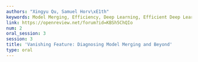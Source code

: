 ```yaml
---
authors: "Xingyu Qu, Samuel Horv\xE1th"
keywords: Model Merging, Efficiency, Deep Learning, Efficient Deep Learning
link: https://openreview.net/forum?id=KBSh5ChQIo
num: 2
oral_session: 3
session: 3
title: 'Vanishing Feature: Diagnosing Model Merging and Beyond'
type: oral
---
```

